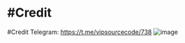 # #Credit
#Credit Telegram: https://t.me/vipsourcecode/738
![image](https://user-images.githubusercontent.com/128921978/228538408-287b05d6-a069-4fe6-8858-45a74f7f09e6.png)
